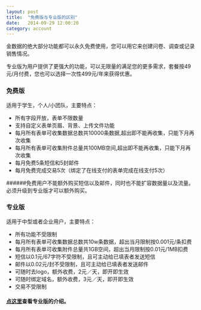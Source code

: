 ```yaml
---
layout: post
title:  "免费版与专业版的区别"
date:   2014-09-29 12:00:20
category: account
---
```


金数据的绝大部分功能都可以永久免费使用，您可以用它来创建问卷、调查或记录销售情况。

专业版为用户提供了更强大的功能，可以无限量的满足您的更多需求，套餐按49元/月付费，您也可以选择一次性499元/年来获得优惠。


### 免费版

 适用于学生，个人/小团队，主要特点：

* 所有字段开放，表单不限数量
* 支持自定义表单页眉、背景、上传文件功能
* 每月所有表单可收集数据总数共10000条数据,超出即不能再收集，只能下月再次收集
* 每月所有表单可收集附件总量共100MB空间,超出即不能再收集，只能下月再次收集
* 每月免费5条短信和5封邮件
* 每月免费完成交易5次（绑定了在线支付的表单完成在线支付5次）

######免费用户不能额外购买短信以及邮件，同时也不能扩容数据量以及流量。必须升级到专业版才可以额外购买。

### 专业版

 适用于中型或者企业用户，主要特点：

* 所有功能不受限制
* 每月所有表单可收集数据总数共10w条数据，超出当月限制按0.001元/条扣费
* 每月所有表单可收集附件总量共1GB空间，超出当月限制按0.01元/1MB扣费
* 短信以0.1元/67字符不受限制，且可主动给已填表者发送短信
* 邮件以0.02元/封不受限制，且可主动给已填表者发送邮件
* 可随时去logo，额外收费，2元／天，即开即生效
* 可随时绑定域名，额外收费，3元／天，即开即生效
* 交易不受限制


#### [点这里](https://jinshuju.net/pro)查看专业版的介绍。
